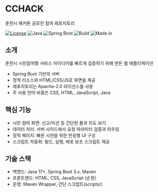 # CCHACK
춘천시 해커톤 공모전 참여 레포지토리

[![License](https://img.shields.io/badge/License-Apache_2.0-blue.svg)](LICENSE)
![Java](https://img.shields.io/badge/Java-17+-red)
![Spring Boot](https://img.shields.io/badge/Spring%20Boot-3.x-green)
![Build](https://img.shields.io/badge/Build-Maven-lightgrey)
![Made in](https://img.shields.io/badge/Made%20in-Korea-black)

## 소개
춘천시 시민참여형 서비스 아이디어를 빠르게 검증하기 위해 만든 웹 애플리케이션 
- Spring Boot 기반의 서버
- 정적 리소스와 HTML/CSS/JS로 화면을 제공
- 레포지토리는 Apache-2.0 라이선스를 사용
- 주 사용 언어 비중은 CSS, HTML, JavaScript, Java

## 핵심 기능
- 시민 참여 화면: 신고/미션 등 간단한 폼과 지도 보기
- 데이터 처리: 서버 사이드에서 요청 파라미터 검증과 라우팅
- 정적 페이지: 빠른 시연을 위한 반응형 UI 구성
- 스크립트 자동화: 빌드, 실행, 배포 보조 스크립트 제공

## 기술 스택
- 백엔드: Java 17+, Spring Boot 3.x, Maven
- 프론트엔드: HTML, CSS, JavaScript (순정)
- 운영: Maven Wrapper, 간단 스크립트(scripts/)
